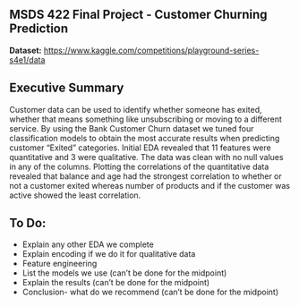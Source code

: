 ## **MSDS 422 Final Project - Customer Churning Prediction**

**Dataset:** https://www.kaggle.com/competitions/playground-series-s4e1/data

## **Executive Summary**
Customer data can be used to identify whether someone has exited, whether that means something like unsubscribing or moving to a different service. By using the Bank Customer Churn dataset we tuned four classification models to obtain the most accurate results when predicting customer “Exited” categories. 
Initial EDA revealed that 11 features were quantitative and 3 were qualitative. The data was clean with no null values in any of the columns. Plotting the correlations of the quantitative data revealed that balance and age had the strongest correlation to whether or not a customer exited whereas number of products and if the customer was active showed the least correlation.

## **To Do:**
* Explain any other EDA we complete <br />
* Explain encoding if we do it for qualitative data <br />
* Feature engineering <br />
* List the models we use (can’t be done for the midpoint) <br />
* Explain the results (can’t be done for the midpoint) <br />
* Conclusion- what do we recommend (can’t be done for the midpoint) <br />
